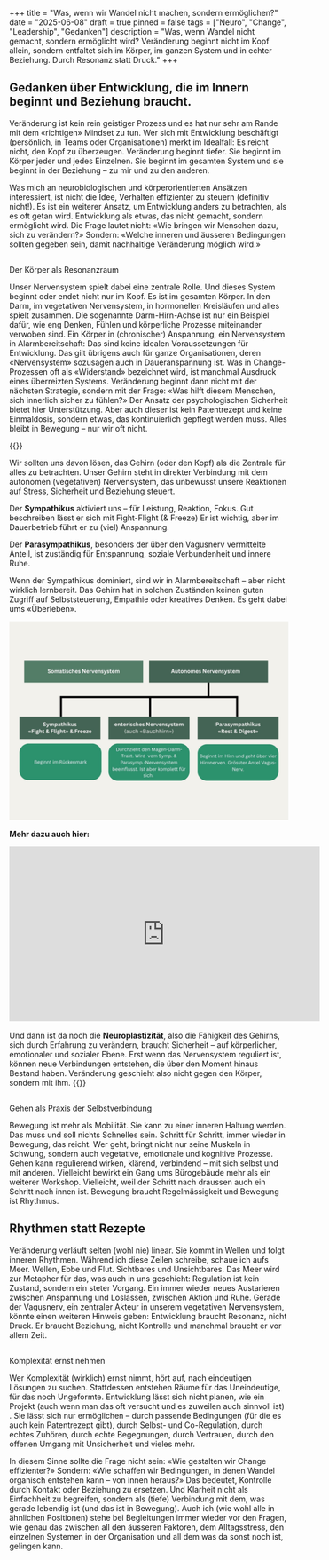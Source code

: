 +++
title = "Was, wenn wir Wandel nicht machen, sondern ermöglichen?"
date = "2025-06-08"
draft = true
pinned = false
tags = ["Neuro", "Change", "Leadership", "Gedanken"]
description = "Was, wenn Wandel nicht gemacht, sondern ermöglicht wird? Veränderung beginnt nicht im Kopf allein, sondern entfaltet sich im Körper, im ganzen System und in echter Beziehung. Durch Resonanz statt Druck."
+++
## Gedanken über Entwicklung, die im Innern beginnt und Beziehung braucht.

Veränderung ist kein rein geistiger Prozess und es hat nur sehr am Rande mit dem «richtigen» Mindset zu tun. Wer sich mit Entwicklung beschäftigt (persönlich, in Teams oder Organisationen) merkt im Idealfall: Es reicht nicht, den Kopf zu überzeugen. Veränderung beginnt tiefer. Sie beginnt im Körper jeder und jedes Einzelnen. Sie beginnt im gesamten System und sie beginnt in der Beziehung – zu mir und zu den anderen. 

Was mich an neurobiologischen und körperorientierten Ansätzen interessiert, ist nicht die Idee, Verhalten effizienter zu steuern (definitiv nicht!). Es ist ein weiterer Ansatz, um Entwicklung anders zu betrachten, als es oft getan wird. Entwicklung als etwas, das nicht gemacht, sondern ermöglicht wird. Die Frage lautet nicht: «Wie bringen wir Menschen dazu, sich zu verändern?» Sondern: «Welche inneren und äusseren Bedingungen sollten gegeben sein, damit nachhaltige Veränderung möglich wird.»

## 
Der Körper als Resonanzraum

Unser Nervensystem spielt dabei eine zentrale Rolle. Und dieses System beginnt oder endet nicht nur im Kopf. Es ist im gesamten Körper. In den Darm, im vegetativen Nervensystem, in hormonellen Kreisläufen und alles spielt zusammen. Die sogenannte Darm-Hirn-Achse ist nur ein Beispiel dafür, wie eng Denken, Fühlen und körperliche Prozesse miteinander verwoben sind. Ein Körper in (chronischer) Anspannung, ein Nervensystem in Alarmbereitschaft: Das sind keine idealen Voraussetzungen für Entwicklung. Das gilt übrigens auch für ganze Organisationen, deren «Nervensystem» sozusagen auch in Daueranspannung ist. Was in Change-Prozessen oft als «Widerstand» bezeichnet wird, ist manchmal Ausdruck eines überreizten Systems. Veränderung beginnt dann nicht mit der nächsten Strategie, sondern mit der Frage: «Was hilft diesem Menschen, sich innerlich sicher zu fühlen?» Der Ansatz der psychologischen Sicherheit bietet hier Unterstützung. Aber auch dieser ist kein Patentrezept und keine Einmaldosis, sondern etwas, das kontinuierlich gepflegt werden muss. Alles bleibt in Bewegung – nur wir oft nicht. 

{{<box title="Was das Gehirn braucht, um sich zu verändern">}}

Wir sollten uns davon lösen, das Gehirn (oder den Kopf) als die Zentrale für alles zu betrachten. Unser Gehirn steht in direkter Verbindung mit dem autonomen (vegetativen) Nervensystem, das unbewusst unsere Reaktionen auf Stress, Sicherheit und Beziehung steuert.

Der **Sympathikus** aktiviert uns – für Leistung, Reaktion, Fokus. Gut beschreiben lässt er sich mit Fight-Flight (& Freeze) Er ist wichtig, aber im Dauerbetrieb führt er zu (viel) Anspannung. 

Der **Parasympathikus**, besonders der über den Vagusnerv vermittelte Anteil, ist zuständig für Entspannung, soziale Verbundenheit und innere Ruhe.

Wenn der Sympathikus dominiert, sind wir in Alarmbereitschaft – aber nicht wirklich lernbereit. Das Gehirn hat in solchen Zuständen keinen guten Zugriff auf Selbststeuerung, Empathie oder kreatives Denken.  Es geht dabei ums «Überleben».

![Eine erste Grafik aus meinem Lernprojekt, angelehnt an Inhalte aus dem Video von Dr. Janis](nervensystem.jpg)

**Mehr dazu auch hier:**

<iframe width="560" height="315" src="https://www.youtube.com/embed/ihqaARY-Va4?si=qzVbMvlYgTUuhSK7" title="YouTube video player" frameborder="0" allow="accelerometer; autoplay; clipboard-write; encrypted-media; gyroscope; picture-in-picture; web-share" referrerpolicy="strict-origin-when-cross-origin" allowfullscreen></iframe>


Und dann ist da noch die **Neuroplastizität**, also die Fähigkeit des Gehirns, sich durch Erfahrung zu verändern, braucht Sicherheit – auf körperlicher, emotionaler und sozialer Ebene. Erst wenn das Nervensystem reguliert ist, können neue Verbindungen entstehen, die über den Moment hinaus Bestand haben. Veränderung geschieht also nicht gegen den Körper, sondern mit ihm. 
{{</box>}}

## 
Gehen als Praxis der Selbstverbindung

Bewegung ist mehr als Mobilität. Sie kann zu einer inneren Haltung werden. Das muss und soll nichts Schnelles sein. Schritt für Schritt, immer wieder in Bewegung, das reicht. Wer geht, bringt nicht nur seine Muskeln in Schwung, sondern auch vegetative, emotionale und kognitive Prozesse. Gehen kann regulierend wirken, klärend, verbindend – mit sich selbst und mit anderen. Vielleicht bewirkt ein Gang ums Bürogebäude mehr als ein weiterer Workshop. Vielleicht, weil der Schritt nach draussen auch ein Schritt nach innen ist. Bewegung braucht Regelmässigkeit und Bewegung ist Rhythmus. 


## Rhythmen statt Rezepte


Veränderung verläuft selten (wohl nie) linear. Sie kommt in Wellen und folgt inneren Rhythmen. Während ich diese Zeilen schreibe, schaue ich aufs Meer. Wellen, Ebbe und Flut. Sichtbares und Unsichtbares. Das Meer wird zur Metapher für das, was auch in uns geschieht: Regulation ist kein Zustand, sondern ein steter Vorgang. Ein immer wieder neues Austarieren zwischen Anspannung und Loslassen, zwischen Aktion und Ruhe. Gerade der Vagusnerv, ein zentraler Akteur in unserem vegetativen Nervensystem, könnte einen weiteren Hinweis geben: Entwicklung braucht Resonanz, nicht Druck. Er braucht Beziehung, nicht Kontrolle und manchmal braucht er vor allem Zeit. 

## 
Komplexität ernst nehmen

Wer Komplexität (wirklich) ernst nimmt, hört auf, nach eindeutigen Lösungen zu suchen. Stattdessen entstehen Räume für das Uneindeutige, für das noch Ungeformte. Entwicklung lässt sich nicht planen, wie ein Projekt (auch wenn man das oft versucht und es zuweilen auch sinnvoll ist) . Sie lässt sich nur ermöglichen – durch passende Bedingungen (für die es auch kein Patentrezept gibt), durch Selbst- und Co-Regulation, durch echtes Zuhören, durch echte Begegnungen, durch Vertrauen, durch den offenen Umgang mit Unsicherheit und vieles mehr. 

In diesem Sinne sollte die Frage nicht sein: «Wie gestalten wir Change effizienter?» Sondern: «Wie schaffen wir Bedingungen, in denen Wandel organisch entstehen kann – von innen heraus?» Das bedeutet, Kontrolle durch Kontakt oder Beziehung zu ersetzen. Und Klarheit nicht als Einfachheit zu begreifen, sondern als (tiefe) Verbindung mit dem, was gerade lebendig ist (und das ist in Bewegung). Auch ich (wie wohl alle in ähnlichen Positionen) stehe bei Begleitungen immer wieder vor den Fragen, wie genau das zwischen all den äusseren Faktoren, dem Alltagsstress, den einzelnen Systemen in der Organisation und all dem was da sonst noch ist, gelingen kann.